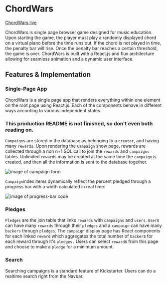 # ChordWars

[ChordWars live][live]

[live]: https://pyreta.github.io/ChordWars/

ChordWars is single page browser game designed for music education.  Upon starting the game, the player must play a randomly displayed chord on a virtual piano before the time runs out.  If the chord is not played in time, the penalty bar will rise.  Once the penalty bar reaches a certain threshold, the game is over.  ChordWars is built with a React.js and flux architecture allowing for seamless animation and a dynamic user interface.

## Features & Implementation


### Single-Page App

  ChordWars is a single page app that renders everything within one element on the root page using React.js.  Each of the components behave in different ways according to various independent states.

### This production README is not finished, so don't even both reading on.

  `Campaign`s are stored in the database as belonging to a `creator`, and having many `rewards`.  Upon rendering the `Campaign` show page, rewards are collected through a non n+1 SQL call to join the `rewards` and `campaigns` tables.  Unlimited `reward`s may be created at the same time the `campaign` is created, and then all the information is sent to the database together.

  ![image of campaign form](docs/kickrestarter.png)

  `Campaign`index items dynamically reflect the percent pledged through a progress bar with a width calculated in real time:

  ![image of progress-bar code](docs/progress-bar.png)


### Pledges

  `Pledges` are the join table that links `rewards` with `campaigns` and `users`.  `User`s can have many `rewards` through their `pledges` and a `campaign` can have many `backers` through `pledges`.  The `campaign` display page has React components for each linked `reward` which aggregates the total number of `backer`s for each reward through it's `pledges.`  Users can select `reward`s from this page and choose to   make a `pledge` for a minimum amount.

### Search

Searching campaigns is a standard feature of Kickstarter.  Users can do a realtime search right from the Navbar.
